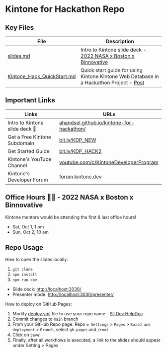 # Kintone for Hackathon Repo

## Key Files

| File                                                     | Description                                                                                                                                                                                |
| -------------------------------------------------------- | ------------------------------------------------------------------------------------------------------------------------------------------------------------------------------------------ |
| [slides.md](slides.md)                                   | Intro to Kintone slide deck - [2022 NASA x Boston x Binnovative](http://www.binnovative.org/isac2022/)                                                                                     |
| [Kintone_Hack_QuickStart.md](Kintone_Hack_QuickStart.md) | Quick start guide for using Kintone Kintone Web Database in a Hackathon Project - [Post](https://forum.kintone.dev/t/quick-start-on-using-kintone-web-database-in-a-hackathon-project/611) |

## Important Links

| Links                         | URLs                                                                                           |
| ----------------------------- | ---------------------------------------------------------------------------------------------- |
| Intro to Kintone slide deck 🎥 | [ahandsel.github.io/kintone-for-hackathon/](https://ahandsel.github.io/kintone-for-hackathon/) |
| Get a Free Kintone Subdomain  | [bit.ly/KDP_NEW](https://bit.ly/KDP_NEW)                                                       |
| Get Started Guide             | [bit.ly/KDP_HACK2](https://bit.ly/KDP_HACK2)                                                   |
| Kintone's YouTube Channel     | [youtube.com/c/KintoneDeveloperProgram](https://www.youtube.com/c/KintoneDeveloperProgram)     |
| Kintone's Developer Forum     | [forum.kintone.dev](https://forum.kintone.dev/)                                                |

## Office Hours 👨‍🏫 - 2022 NASA x Boston x Binnovative
Kintone mentors would be attending the first & last office hours!

* Sat, Oct 1, 1 pm
* Sun, Oct 2, 10 am

## Repo Usage

How to open the slides locally:

1. `git clone`
1. `npm install`
1. `npm run dev`

* Slide deck: <http://localhost:3030/>
* Presenter mode: <http://localhost:3030/presenter/>

How to deploy on GitHub Pages:

1. Modify [deploy.yml](.github/workflows/deploy.yml) file to use your repo name - [Sli.Dev HelpDoc](https://sli.dev/guide/hosting.html#github-pages)
1. Commit changes to `main` branch
1. From your GitHub Repo page: Repo `⚙️ Settings` > `Pages` > `Build and deployment` > `Branch`, select `gh-pages` and `/root`
1. Click on `Save`!
1. Finally, after all workflows is executed, a link to the slides should appear under Setting > Pages
